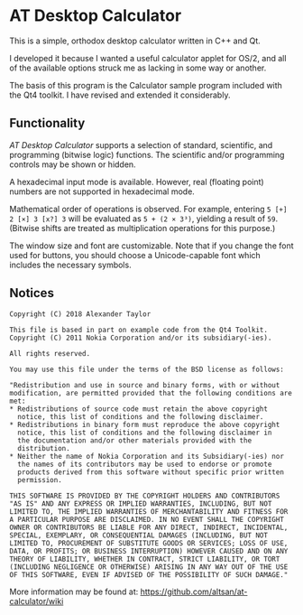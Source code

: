 AT Desktop Calculator
=====================

This is a simple, orthodox desktop calculator written in C++ and Qt.

I developed it because I wanted a useful calculator applet for OS/2, and 
all of the available options struck me as lacking in some way or another.

The basis of this program is the Calculator sample program included with
the Qt4 toolkit.  I have revised and extended it considerably.


Functionality
-------------

_AT Desktop Calculator_ supports a selection of standard, scientific, and
programming (bitwise logic) functions.  The scientific and/or programming
controls may be shown or hidden.

A hexadecimal input mode is available.  However, real (floating point)
numbers are not supported in hexadecimal mode.

Mathematical order of operations is observed.  For example, entering 
`5 [+] 2 [×] 3 [x?] 3` will be evaluated as `5 + (2 × 3³)`, yielding a 
result of `59`.  (Bitwise shifts are treated as multiplication operations 
for this purpose.)

The window size and font are customizable.  Note that if you change the
font used for buttons, you should choose a Unicode-capable font which 
includes the necessary symbols.


Notices
-------

    Copyright (C) 2018 Alexander Taylor                                   
                                                                      
    This file is based in part on example code from the Qt4 Toolkit.      
    Copyright (C) 2011 Nokia Corporation and/or its subsidiary(-ies).     
                                                                      
    All rights reserved.                                                  
                                                                      
    You may use this file under the terms of the BSD license as follows:  
                                                                      
    "Redistribution and use in source and binary forms, with or without   
    modification, are permitted provided that the following conditions are
    met:                                                                  
    * Redistributions of source code must retain the above copyright    
      notice, this list of conditions and the following disclaimer.     
    * Redistributions in binary form must reproduce the above copyright 
      notice, this list of conditions and the following disclaimer in   
      the documentation and/or other materials provided with the        
      distribution.                                                     
    * Neither the name of Nokia Corporation and its Subsidiary(-ies) nor
      the names of its contributors may be used to endorse or promote   
      products derived from this software without specific prior written
      permission.                                                       
                                                                      
    THIS SOFTWARE IS PROVIDED BY THE COPYRIGHT HOLDERS AND CONTRIBUTORS   
    "AS IS" AND ANY EXPRESS OR IMPLIED WARRANTIES, INCLUDING, BUT NOT     
    LIMITED TO, THE IMPLIED WARRANTIES OF MERCHANTABILITY AND FITNESS FOR 
    A PARTICULAR PURPOSE ARE DISCLAIMED. IN NO EVENT SHALL THE COPYRIGHT  
    OWNER OR CONTRIBUTORS BE LIABLE FOR ANY DIRECT, INDIRECT, INCIDENTAL, 
    SPECIAL, EXEMPLARY, OR CONSEQUENTIAL DAMAGES (INCLUDING, BUT NOT      
    LIMITED TO, PROCUREMENT OF SUBSTITUTE GOODS OR SERVICES; LOSS OF USE, 
    DATA, OR PROFITS; OR BUSINESS INTERRUPTION) HOWEVER CAUSED AND ON ANY 
    THEORY OF LIABILITY, WHETHER IN CONTRACT, STRICT LIABILITY, OR TORT   
    (INCLUDING NEGLIGENCE OR OTHERWISE) ARISING IN ANY WAY OUT OF THE USE 
    OF THIS SOFTWARE, EVEN IF ADVISED OF THE POSSIBILITY OF SUCH DAMAGE." 

More information may be found at: https://github.com/altsan/at-calculator/wiki
